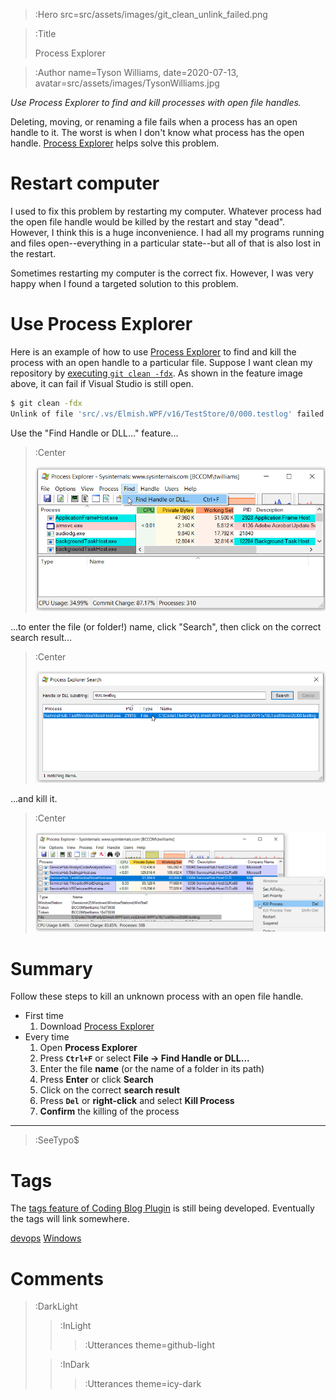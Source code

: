 > :Hero src=src/assets/images/git_clean_unlink_failed.png

> :Title
>
> Process Explorer

> :Author name=Tyson Williams,
>         date=2020-07-13,
>         avatar=src/assets/images/TysonWilliams.jpg

_Use Process Explorer to find and kill processes with open file handles._

Deleting, moving, or renaming a file fails when a process has an open handle to it.  The worst is when I don't know what process has the open handle.  [Process Explorer](https://docs.microsoft.com/en-us/sysinternals/downloads/process-explorer) helps solve this problem.

# Restart computer

I used to fix this problem by restarting my computer.  Whatever process had the open file handle would be killed by the restart and stay "dead".  However, I think this is a huge inconvenience.  I had all my programs running and files open--everything in a particular state--but all of that is also lost in the restart.

Sometimes restarting my computer is the correct fix.  However, I was very happy when I found a targeted solution to this problem.

# Use Process Explorer

Here is an example of how to use [Process Explorer](https://docs.microsoft.com/en-us/sysinternals/downloads/process-explorer) to find and kill the process with an open handle to a particular file.  Suppose I want clean my repository by [executing `git clean -fdx`](/2020-07-11_systematic_cleaning#git-clean--fdx).  As shown in the feature image above, it can fail if Visual Studio is still open.

```bash
$ git clean -fdx
Unlink of file 'src/.vs/Elmish.WPF/v16/TestStore/0/000.testlog' failed. Should I try again? (y/n)
```

Use the "Find Handle or DLL..." feature...

> :Center
>
> ![Select Find Handle or DLL in Process Explorer](src/assets/images/Process_Explorer_find_handle_or_DLL.png)

...to enter the file (or folder!) name, click "Search", then click on the correct search result...

> :Center
>
> ![Enter the name and select the correct search result in Process Explorer](src/assets/images/Process_Explorer_search_results.png)

...and kill it.

> :Center
>
> ![Select Kill Process in Process Explorer](src/assets/images/Process_Explorer_kill_process.png)

# Summary

Follow these steps to kill an unknown process with an open file handle.

- First time
  1. Download [Process Explorer](https://docs.microsoft.com/en-us/sysinternals/downloads/process-explorer)
- Every time
  1. Open **Process Explorer**
  2. Press **`Ctrl+F`** or select **File -> Find Handle or DLL...**
  3. Enter the file **name** (or the name of a folder in its path)
  4. Press **Enter** or click **Search**
  5. Click on the correct **search result**
  6. Press **`Del`** or **right-click** and select **Kill Process**
  7. **Confirm** the killing of the process

---

> :SeeTypo$

# Tags

The [tags feature of Coding Blog Plugin](https://connect-platform.github.io/coding-blog-plugin/tags) is still being developed.  Eventually the tags will link somewhere.

[devops](:Tag) [Windows](:Tag)

# Comments

> :DarkLight
> > :InLight
> >
> > > :Utterances theme=github-light
>
> > :InDark
> >
> > > :Utterances theme=icy-dark

